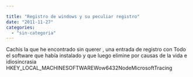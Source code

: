 ```yaml
---

title: "Registro de windows y su peculiar registro"
date: "2011-11-27"
categories: 
  - "sin-categoria"
---
```


Cachis la que he encontrado sin querer , una entrada de registro con Todo el software que había instalado y que luego elimine por causas de la vida e idiosincrasia HKEY\_LOCAL\_MACHINESOFTWAREWow6432NodeMicrosoftTracing
